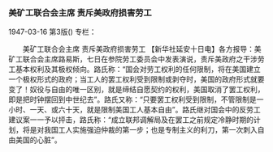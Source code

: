 ### 美矿工联合会主席  责斥美政府损害劳工

1947-03-16
第3版()
专栏：

　　美矿工联合会主席
    责斥美政府损害劳工
    【新华社延安十日电】各方报导：美矿工联合会主席路易斯，七日在参院劳工委员会中发表演说，责斥美政府之干涉劳工基本权利及其极权倾向。路氏称：“国会对劳工权利的任何限制，将在美国建立一个极权形式的政府；当工人的罢工权利受到限制或剥夺时，美国的政府形式就要变了！奴役与自由的唯一区别，就是缔结自愿契约的权利，美国取消了罢工权利，即是把时钟摆回到中世纪去”。路氏又称：“只要罢工权利受到限制，不管限制是一小时、一天、或六十天，就是限制美国工人基本自由”。路氏继对国会中的反劳工建议案一一予以抨击，路氏称：“成立联邦调解局及在罢工之前规定冷静时期的计划，将是对我国工人实施强迫仲裁的第一步；也是专制主义的利刀，第一次刺入自由美国的心脏”。

